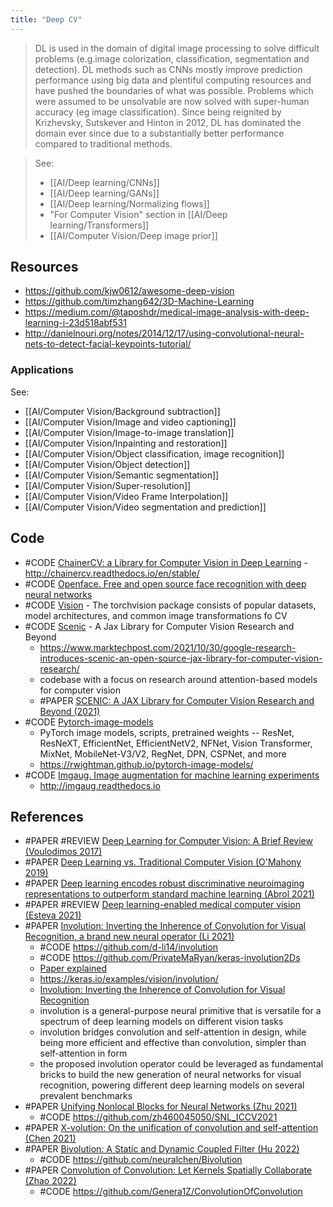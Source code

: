 ```yaml
---
title: "Deep CV"
---
```


> DL is used in the domain of digital image processing to solve difficult problems (e.g.image colorization, classification, segmentation and  detection). DL methods such as CNNs mostly improve prediction performance using big data and plentiful computing resources and have pushed the boundaries of what was possible. Problems which were assumed to be unsolvable are now solved with super-human accuracy (eg image classification). Since being reignited by Krizhevsky, Sutskever and Hinton in 2012, DL has dominated the domain ever since due to a substantially better performance compared to traditional methods.

> See:
> - [[AI/Deep learning/CNNs]]
> - [[AI/Deep learning/GANs]]
> - [[AI/Deep learning/Normalizing flows]] 
> - "For Computer Vision" section in [[AI/Deep learning/Transformers]]
> - [[AI/Computer Vision/Deep image prior]]


## Resources
- https://github.com/kjw0612/awesome-deep-vision
- https://github.com/timzhang642/3D-Machine-Learning
- https://medium.com/@taposhdr/medical-image-analysis-with-deep-learning-i-23d518abf531
- http://danielnouri.org/notes/2014/12/17/using-convolutional-neural-nets-to-detect-facial-keypoints-tutorial/

### Applications
See:
- [[AI/Computer Vision/Background subtraction]]
- [[AI/Computer Vision/Image and video captioning]] 
- [[AI/Computer Vision/Image-to-image translation]]
- [[AI/Computer Vision/Inpainting and restoration]]
- [[AI/Computer Vision/Object classification, image recognition]]
- [[AI/Computer Vision/Object detection]]
- [[AI/Computer Vision/Semantic segmentation]]
- [[AI/Computer Vision/Super-resolution]]
- [[AI/Computer Vision/Video Frame Interpolation]]
- [[AI/Computer Vision/Video segmentation and prediction]]

## Code
- #CODE [ChainerCV: a Library for Computer Vision in Deep Learning](https://github.com/chainer/chainercv)
		- http://chainercv.readthedocs.io/en/stable/
- #CODE [Openface. Free and open source face recognition with deep neural networks](https://cmusatyalab.github.io/openface/)
- #CODE [Vision](https://github.com/pytorch/vision) - The torchvision package consists of popular datasets, model architectures, and common image transformations fo CV
- #CODE [Scenic](https://github.com/google-research/scenic) - A Jax Library for Computer Vision Research and Beyond
	- https://www.marktechpost.com/2021/10/30/google-research-introduces-scenic-an-open-source-jax-library-for-computer-vision-research/
	- codebase with a focus on research around attention-based models for computer vision
	- #PAPER [SCENIC: A JAX Library for Computer Vision Research and Beyond (2021)](https://arxiv.org/abs/2110.11403)
- #CODE [Pytorch-image-models](https://github.com/rwightman/pytorch-image-models)
	- PyTorch image models, scripts, pretrained weights -- ResNet, ResNeXT, EfficientNet, EfficientNetV2, NFNet, Vision Transformer, MixNet, MobileNet-V3/V2, RegNet, DPN, CSPNet, and more
	- https://rwightman.github.io/pytorch-image-models/
- #CODE [Imgaug. Image augmentation for machine learning experiments](https://github.com/aleju/imgaug)
	- http://imgaug.readthedocs.io

## References
- #PAPER #REVIEW [Deep Learning for Computer Vision: A Brief Review (Voulodimos 2017)](https://www.hindawi.com/journals/cin/2018/7068349/)
- #PAPER [Deep Learning vs. Traditional Computer Vision (O'Mahony 2019)](https://arxiv.org/abs/1910.13796)
- #PAPER [Deep learning encodes robust discriminative neuroimaging representations to outperform standard machine learning (Abrol 2021)](https://www.nature.com/articles/s41467-020-20655-6)
- #PAPER #REVIEW [Deep learning-enabled medical computer vision (Esteva 2021)](https://www.nature.com/articles/s41746-020-00376-2)
- #PAPER [Involution: Inverting the Inherence of Convolution for Visual Recognition, a brand new neural operator (Li 2021)](https://arxiv.org/abs/2103.06255)
	- #CODE https://github.com/d-li14/involution
	- #CODE https://github.com/PrivateMaRyan/keras-involution2Ds
	- [Paper explained](https://www.youtube.com/watch?v=pH2jZun8MoY)
	- https://keras.io/examples/vision/involution/
	- [Involution: Inverting the Inherence of Convolution for Visual Recognition](https://medium.com/analytics-vidhya/involution-a-step-towards-a-new-generation-of-neural-networks-for-visual-recognition-3b8ad75eb818)
	- involution is a general-purpose neural primitive that is versatile for a spectrum of deep learning models on different vision tasks
	- involution bridges convolution and self-attention in design, while being more efficient and effective than convolution, simpler than self-attention in form
	- the proposed involution operator could be leveraged as fundamental bricks to build the new generation of neural networks for visual recognition, powering different deep learning models on several prevalent benchmarks
- #PAPER [Unifying Nonlocal Blocks for Neural Networks (Zhu 2021)](https://arxiv.org/abs/2108.02451v3)
	- #CODE https://github.com/zh460045050/SNL_ICCV2021
- #PAPER [X-volution: On the unification of convolution and self-attention (Chen 2021)](https://arxiv.org/pdf/2106.02253)
- #PAPER [Bivolution: A Static and Dynamic Coupled Filter (Hu 2022)](https://aaai-2022.virtualchair.net/poster_aaai2015)
	- #CODE https://github.com/neuralchen/Bivolution	
- #PAPER [Convolution of Convolution: Let Kernels Spatially Collaborate (Zhao 2022)](https://www.semanticscholar.org/paper/Convolution-of-Convolution%3A-Let-Kernels-Spatially-Zhao-Li/87e0f7adce75bac24f944f0b8fb7e2441b36cfb4)
	- #CODE https://github.com/Genera1Z/ConvolutionOfConvolution

